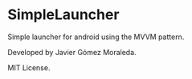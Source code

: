# SimpleLauncher

Simple launcher for android using the MVVM pattern.

Developed by Javier Gómez Moraleda.

MIT License.
